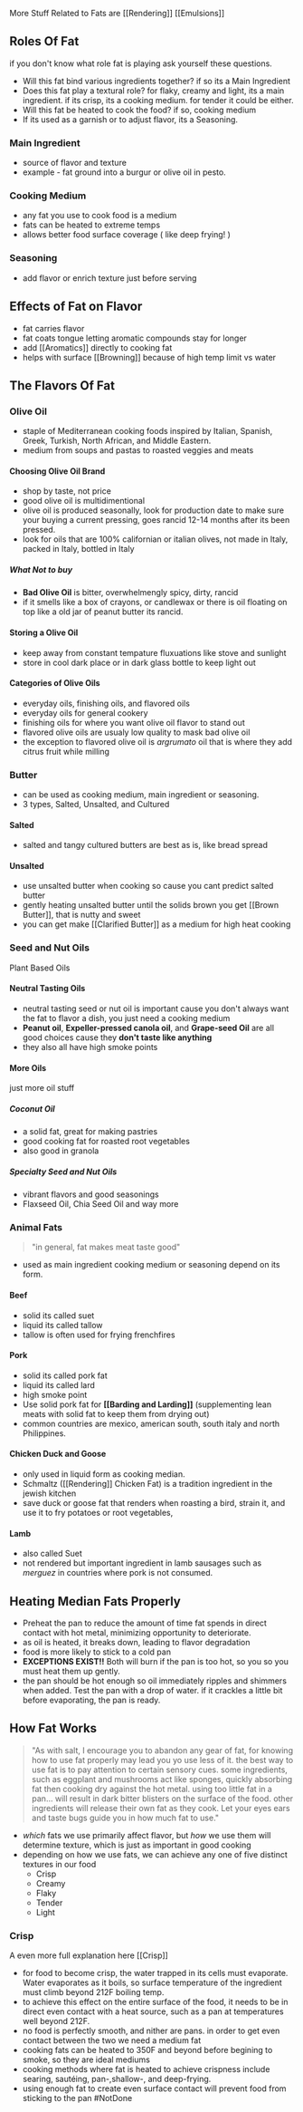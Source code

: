 
More Stuff Related to Fats are 
[[Rendering]]
[[Emulsions]]
## Roles Of Fat

if you don't know what role fat is playing ask yourself these questions.

- Will this fat bind various ingredients together? if so its a Main Ingredient
- Does this fat play a textural role? for flaky, creamy and light, its a main ingredient. if its crisp, its a cooking medium. for tender it could be either.
- Will this fat be heated to cook the food? if so, cooking medium
- If its used as a garnish or to adjust flavor, its a Seasoning. 

### Main Ingredient 
- source of flavor and texture
- example - fat ground into a burgur or olive oil in pesto.

### Cooking Medium
- any fat you use to cook food is a medium
- fats can be heated to extreme temps
- allows better food surface coverage ( like deep frying! )

### Seasoning
- add flavor or enrich texture just before serving

## Effects of Fat on Flavor
- fat carries flavor
- fat coats tongue letting aromatic compounds stay for longer
- add [[Aromatics]] directly to cooking fat
- helps with surface [[Browning]] because of high temp limit vs water

## The Flavors Of Fat
### Olive Oil
- staple of Mediterranean cooking foods inspired by Italian, Spanish, Greek, Turkish, North African, and Middle Eastern.
- medium from soups and pastas to roasted veggies and meats

#### Choosing Olive Oil Brand
- shop by taste, not price
- good olive oil is multidimentional
- olive oil is produced seasonally, look for production date to make sure your buying a current pressing, goes rancid 12-14 months after its been pressed.
- look for oils that are 100% californian or italian olives, not made in Italy, packed in Italy, bottled in Italy
##### What Not to buy
- **Bad Olive Oil** is bitter, overwhelmengly spicy, dirty, rancid
- if it smells like a box of crayons, or candlewax or there is oil floating on top like a old jar of peanut butter its rancid.

#### Storing a Olive Oil
- keep away from constant tempature fluxuations like stove and sunlight
- store in cool dark place or in dark glass bottle to keep light out

#### Categories of Olive Oils
- everyday oils, finishing oils, and flavored oils
- everyday oils for general cookery
- finishing oils for where you want olive oil flavor to stand out
- flavored olive oils are usualy low quality to mask bad olive oil
- the exception to flavored olive oil is *argrumato* oil that is where they add citrus fruit while milling

### Butter
 - can be used as cooking medium, main ingredient or seasoning.
 - 3 types, Salted, Unsalted, and Cultured

#### Salted
- salted and tangy cultured butters are best as is, like bread spread

#### Unsalted
- use unsalted butter when cooking so cause you cant predict salted butter
- gently heating unsalted butter until the solids brown you get [[Brown Butter]], that is nutty and sweet
- you can get make [[Clarified Butter]] as a medium for high heat cooking

### Seed and Nut Oils
Plant Based Oils

#### Neutral Tasting Oils
- neutral tasting seed or nut oil is important cause you don't always want the fat to flavor a dish, you just need a cooking medium
- **Peanut oil**, **Expeller-pressed canola oil**, and **Grape-seed Oil** are all good choices cause they **don't taste like anything**
- they also all have high smoke points

#### More Oils
just more oil stuff

##### Coconut Oil
- a solid fat, great for making pastries
- good cooking fat for roasted root vegetables
- also good in granola

##### Specialty Seed and Nut Oils 
- vibrant flavors and good seasonings
- Flaxseed Oil, Chia Seed Oil and way more

### Animal Fats
> "in general, fat makes meat taste good"

- used as main ingredient cooking medium or seasoning depend on its form.

#### Beef
- solid its called suet
- liquid its called tallow
- tallow is often used for frying frenchfires 

#### Pork
- solid its called pork fat
- liquid its called lard
- high smoke point
- Use solid pork fat for **[[Barding and Larding]]** (supplementing lean meats with solid fat to keep them from drying out)
- common countries are mexico, american south, south italy and north Philippines.

#### Chicken Duck and Goose
- only used in liquid form as cooking median.
- Schmaltz ([[Rendering]] Chicken Fat) is a tradition ingredient in the jewish kitchen
- save duck or goose fat that renders when roasting a bird, strain it, and use it to fry potatoes or root vegetables,

#### Lamb
- also called Suet
- not rendered but important ingredient in lamb sausages such as *merguez* in countries where pork is not consumed.

## Heating Median Fats Properly
- Preheat the pan to reduce the amount of time fat spends in direct contact with hot metal, minimizing opportunity to deteriorate.
- as oil is heated, it breaks down, leading to flavor degradation
- food is more likely to stick to a cold pan
- **EXCEPTIONS EXIST!!** Both will burn if the pan is too hot, so you so you must heat them up gently.
- the pan should be hot enough so oil immediately ripples and shimmers when added. Test the pan with a drop of water. if it crackles a little bit before evaporating, the pan is ready.

## How Fat Works
> "As with salt, I encourage you to abandon any gear of fat, for knowing how to use fat properly may lead you yo use less of it. the best way to use fat is to pay attention to certain sensory cues. some ingredients, such as eggplant and mushrooms act like sponges, quickly absorbing fat then cooking dry against the hot metal. using too little fat in a pan... will result in dark bitter blisters on the surface of the food. other ingredients will release their own fat as they cook. Let your eyes ears and taste bugs guide you in how much fat to use."



- *which* fats we use primarily affect flavor, but *how* we use them will determine texture, which is just as important in good cooking
- depending on how we use fats, we can achieve any one of five distinct textures in our food
	- Crisp
	- Creamy
	- Flaky
	- Tender
	- Light

### Crisp
A even more full explanation here [[Crisp]]
- for food to become crisp, the water trapped in its cells must evaporate. Water evaporates as it boils, so surface temperature of the ingredient must climb beyond 212F boiling temp.
- to achieve this effect on the entire surface of the food, it needs to be in direct even contact with a heat source, such as a pan at temperatures well beyond 212F.
- no food is perfectly smooth, and nither are pans. in order to get even contact between the two we need a medium fat
- cooking fats can be heated to 350F and beyond before begining to smoke, so they are ideal mediums
- cooking methods where fat is heated to achieve crispness include searing, sautéing, pan-,shallow-, and deep-frying.
- using enough fat to create even surface contact will prevent food from sticking to the pan
#NotDone 

#